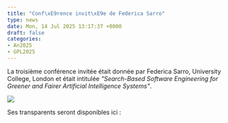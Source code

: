 ```yaml
---
title: "Conf\xE9rence invit\xE9e de Federica Sarro"
type: news
date: Mon, 14 Jul 2025 13:17:37 +0000
draft: false
categories:
- An2025
- GPL2025
---
```


La troisième conférence invitée était donnée par Federica Sarro, University College, London et était intitulée _"Search-Based Software Engineering for Greener and Fairer Artificial Intelligence Systems"_.

![](https://gdr-gpl.cnrs.fr/wp-content/uploads/2025/07/GPL25-Sarro1.jpg)

Ses transparents seront disponibles ici :
